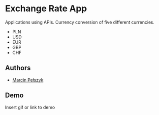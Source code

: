 
# Exchange Rate App

Applications using APIs.
Currency conversion of five different currencies.
- PLN
- USD
- EUR
- GBP
- CHF
## Authors

- [Marcin Pełszyk](https://www.github.com/vesqum)


## Demo

Insert gif or link to demo

